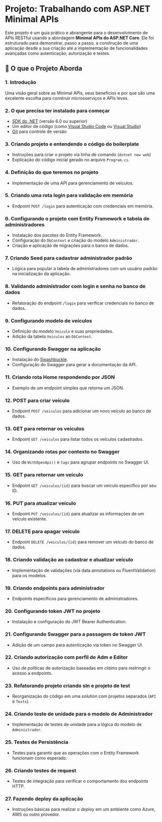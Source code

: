 # Projeto: Trabalhando com ASP.NET Minimal APIs

Este projeto é um guia prático e abrangente para o desenvolvimento de APIs RESTful usando a abordagem **Minimal APIs do ASP.NET Core**. Ele foi estruturado para demonstrar, passo a passo, a construção de uma aplicação desde a sua criação até a implementação de funcionalidades avançadas como autenticação, autorização e testes.

## 🌟 O que o Projeto Aborda

### 1. Introdução
Uma visão geral sobre as Minimal APIs, seus benefícios e por que são uma excelente escolha para construir microsserviços e APIs leves.

### 2. O que precisa ter instalado para começar
- [SDK do .NET](https://dotnet.microsoft.com/download) (versão 6.0 ou superior)
- Um editor de código (como [Visual Studio Code](https://code.visualstudio.com/) ou [Visual Studio](https://visualstudio.microsoft.com/))
- [Git](https://git-scm.com/downloads) para controle de versão

### 3. Criando projeto e entendendo o código do boilerplate
- Instruções para criar o projeto via linha de comando (`dotnet new web`)
- Explicação do código inicial gerado no arquivo `Program.cs`.

### 4. Definição do que teremos no projeto
- Implementação de uma API para gerenciamento de veículos.

### 5. Criando uma rota login para validação em memória
- Endpoint `POST /login` para autenticação com credenciais em memória.

### 6. Configurando o projeto com Entity Framework e tabela de administradores
- Instalação dos pacotes do Entity Framework.
- Configuração do `DbContext` e criação do modelo `Administrador`.
- Criação e aplicação de migrações para o banco de dados.

### 7. Criando Seed para cadastrar administrador padrão
- Lógica para popular a tabela de administradores com um usuário padrão na inicialização da aplicação.

### 8. Validando administrador com login e senha no banco de dados
- Refatoração do endpoint `/login` para verificar credenciais no banco de dados.

### 9. Configurando modelo de veículos
- Definição do modelo `Veiculo` e suas propriedades.
- Adição da tabela `Veiculos` ao `DbContext`.

### 10. Configurando Swagger na aplicação
- Instalação do [Swashbuckle](https://www.nuget.org/packages/Swashbuckle.AspNetCore/).
- Configuração do Swagger para gerar a documentação da API.

### 11. Criando rota Home respondendo por JSON
- Exemplo de um endpoint simples que retorna um JSON.

### 12. POST para criar veículo
- Endpoint `POST /veiculos` para adicionar um novo veículo ao banco de dados.

### 13. GET para retornar os veículos
- Endpoint `GET /veiculos` para listar todos os veículos cadastrados.

### 14. Organizando rotas por contexto no Swagger
- Uso de `WithOpenApi()` e `tags` para agrupar endpoints no Swagger UI.

### 15. GET para retornar um veículo
- Endpoint `GET /veiculos/{id}` para buscar um veículo específico por seu ID.

### 16. PUT para atualizar veículo
- Endpoint `PUT /veiculos/{id}` para atualizar as informações de um veículo existente.

### 17. DELETE para apagar veículo
- Endpoint `DELETE /veiculos/{id}` para remover um veículo do banco de dados.

### 18. Criando validação ao cadastrar e atualizar veículo
- Implementação de validações (via data annotations ou FluentValidation) para os modelos.

### 19. Criando endpoints para administrador
- Endpoints específicos para gerenciamento de administradores.

### 20. Configurando token JWT no projeto
- Instalação e configuração do JWT Bearer Authentication.

### 21. Configurando Swagger para a passagem de token JWT
- Adição de um campo para autenticação via token no Swagger UI.

### 22. Criando autorização com perfil de Adm e Editor
- Uso de políticas de autorização baseadas em _claims_ para restringir o acesso a endpoints.

### 23. Refatorando projeto criando sln e projeto de test
- Reorganização do código em uma _solution_ com projetos separados (`API` e `Tests`).

### 24. Criando teste de unidade para o modelo de Administrador
- Implementação de testes de unidade para a lógica do modelo de `Administrador`.

### 25. Testes de Persistência
- Testes para garantir que as operações com o Entity Framework funcionam como esperado.

### 26. Criando testes de request
- Testes de integração para verificar o comportamento dos endpoints HTTP.

### 27. Fazendo deploy da aplicação
- Instruções básicas para realizar o _deploy_ em um ambiente como Azure, AWS ou outro provedor.
